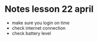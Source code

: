# Notes lesson 22 april
- make sure you login on time
- check internet connection
- check battery level
